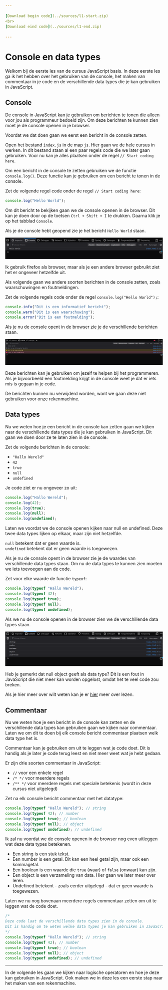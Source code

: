 ```yaml
---

[Download begin code](../sources/l1-start.zip)
<br>
[Download eind code](../sources/l1-end.zip)

---
```


# Console en data types

Welkom bij de eerste les van de cursus JavaScript basis.
In deze eerste les ga ik het hebben over het gebruiken van de console, het maken van commentaar in je code
en de verschillende data types die je kan gebruiken in JavaScript.

## Console

De console in JavaScript kan je gebruiken om berichten te tonen die alleen voor jou als programmeur bedoeld zijn.
Om deze berichten te kunnen zien moet je de console openen in je browser.

Voordat we dat doen gaan we eerst een bericht in de console zetten.

Open het bestand `index.js` in de map `js`. Hier gaan we de hele cursus in werken.
In dit bestand staan al een paar regels code die we later gaan gebruiken.
Voor nu kan je alles plaatsen onder de regel `// Start coding here`.

Om een bericht in de console te zetten gebruiken we de functie `console.log()`.
Deze functie kan je gebruiken om een bericht te tonen in de console.

Zet de volgende regel code onder de regel `// Start coding here`:

```js
console.log("Hello World");
```

Om dit bericht te bekijken gaan we de console openen in de browser.
Dit kan je doen door op de toetsen `Ctrl + Shift + I` te drukken.
Daarna klik je op het tabblad `Console`.

Als je de console hebt geopend zie je het bericht `Hello World` staan.

![Console](../images/l1-hello-world-console.png)

Ik gebruik firefox als browser, maar als je een andere browser gebruikt ziet het er ongeveer hetzelfde uit.

Als volgende gaan we andere soorten berichten in de console zetten, zoals waarschuwingen en foutmeldingen.

Zet de volgende regels code onder de regel `console.log("Hello World");`:

```js
console.info("Dit is een informatief bericht");
console.warn("Dit is een waarschuwing");
console.error("Dit is een foutmelding");
```

Als je nu de console opent in de browser zie je de verschillende berichten staan.

![Console](../images/l1-console-functions.png)

Deze berichten kan je gebruiken om jezelf te helpen bij het programmeren.
Als je bijvoorbeeld een foutmelding krijgt in de console weet je dat er iets mis is gegaan in je code.

De berichten kunnen nu verwijderd worden, want we gaan deze niet gebruiken voor onze rekenmachine.

## Data types

Nu we weten hoe je een bericht in de console kan zetten gaan we kijken naar de verschillende data types die je kan gebruiken in JavaScript.
Dit gaan we doen door ze te laten zien in de console.

Zet de volgende berichten in de console:
- `"Hallo Wereld"`
- `42`
- `true`
- `null`
- `undefined`

Je code ziet er nu ongeveer zo uit:

```js
console.log("Hallo Wereld");
console.log(42);
console.log(true);
console.log(null);
console.log(undefined);
```

Laten we voordat we de console openen kijken naar null en undefined.
Deze twee data types lijken op elkaar, maar zijn niet hetzelfde.

`null` betekent dat er geen waarde is.  
`undefined` betekent dat er geen waarde is toegewezen.

Als je nu de console opent in de browser zie je de waardes van verschillende data types staan.
Om nu de data types te kunnen zien moeten we iets toevoegen aan de code.

Zet voor elke waarde de functie `typeof`:

```js
console.log(typeof "Hallo Wereld");
console.log(typeof 42);
console.log(typeof true);
console.log(typeof null);
console.log(typeof undefined);
```

Als we nu de console openen in de browser zien we de verschillende data types staan.

![Console](../images/l1-console-typeof.png)

Heb je gemerkt dat null object geeft als data type?
Dit is een fout in JavaScript die niet meer kan worden opgelost, omdat het te veel code zou breken.

Als je hier meer over wilt weten kan je er [hier](https://2ality.com/2013/10/typeof-null.html) meer over lezen.

## Commentaar

Nu we weten hoe je een bericht in de console kan zetten en de verschillende data types kan gebruiken gaan we kijken naar commentaar.
Laten we om dit te doen bij elk console bericht commentaar plaatsen welk data type het is.

Commentaar kan je gebruiken om uit te leggen wat je code doet.
Dit is handig als je later je code terug leest en niet meer weet wat je hebt gedaan.

Er zijn drie soorten commentaar in JavaScript:
- `//` voor een enkele regel
- `/* */` voor meerdere regels
- `/** */` voor meerdere regels met speciale betekenis (wordt in deze cursus niet uitgelegd)

Zet na elk console bericht commentaar met het datatype:

```js
console.log(typeof "Hallo Wereld"); // string
console.log(typeof 42); // number
console.log(typeof true); // boolean
console.log(typeof null); // object
console.log(typeof undefined); // undefined
```

Ik zal nu voordat we de console openen in de browser nog even uitleggen wat deze data types betekenen.

- Een string is een stuk tekst.
- Een number is een getal. Dit kan een heel getal zijn, maar ook een kommagetal.
- Een boolean is een waarde die `true` (waar) of `false` (onwaar) kan zijn.
- Een object is een verzameling van data. Hier gaan we later meer over leren.
- Undefined betekent - zoals eerder uitgelegd - dat er geen waarde is toegewezen.

Laten we nu nog bovenaan meerdere regels commentaar zetten om uit te leggen wat de code doet.

```js
/*
Deze code laat de verschillende data types zien in de console.
Dit is handig om te weten welke data types je kan gebruiken in JavaScript.
*/
console.log(typeof "Hallo Wereld"); // string
console.log(typeof 42); // number
console.log(typeof true); // boolean
console.log(typeof null); // object
console.log(typeof undefined); // undefined
```

---

In de volgende les gaan we kijken naar logische operatoren en hoe je deze kan gebruiken in JavaScript.
Ook maken we in deze les een eerste stap naar het maken van een rekenmachine.